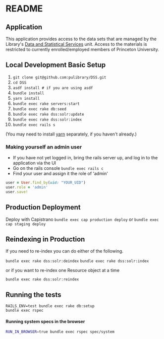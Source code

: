 # README

## Application
This application provides access to the data sets that are managed by the Library's [Data and Statistical Services](https://library.princeton.edu/services/data-and-statistical-services) unit. Access to the materials is restricted to currently enrolled/employed members of Princeton University. 

## Local Development Basic Setup

1. ```git clone git@github.com:pulibrary/DSS.git```
1. ```cd DSS```
2. ```asdf install # if you are using asdf```
1. ```bundle install```
1. ```yarn install```
1. ```bundle exec rake servers:start```
1. ```bundle exec rake db:seed```
1. ```bundle exec rake dss:solr:update```
1. ```bundle exec rake dss:solr:index```
2. ```bundle exec rails s```

(You may need to install [yarn](https://yarnpkg.com/lang/en/docs/install/#mac-stable) separately, if you haven't already.)

### Making yourself an admin user
- If you have not yet logged in, bring the rails server up, and log in to the application via the UI
- Go on the rails console `bundle exec rails c`
- Find your user and assign it the role of 'admin'
```ruby
user = User.find_by(uid: "YOUR_UID")
user.role = 'admin'
user.save!
```

## Production Deployment
Deploy with Capistrano
```bundle exec cap production deploy```
or
```bundle exec cap staging deploy```

## Reindexing in Production

If you need to re-index you can do either of the following.

```bundle exec rake dss:solr:deindex```
```bundle exec rake dss:solr:index```

or if you want to re-index one Resource object at a time

```bundle exec rake dss:solr:reindex```

## Running the tests

```
RAILS_ENV=test bundle exec rake db:setup
bundle exec rspec
```

#### Running system specs in the browser

   ```bash
   RUN_IN_BROWSER=true bundle exec rspec spec/system
   ```
